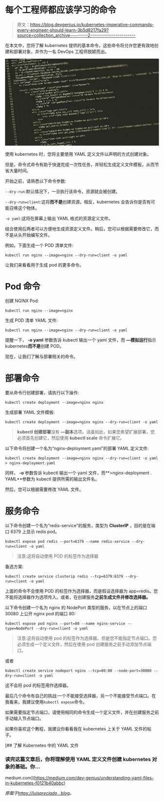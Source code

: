 # 每个工程师都应该学习的命令

> 原文：<https://blog.devgenius.io/kubernetes-imperative-commands-every-engineer-should-learn-3b5d8217fa29?source=collection_archive---------2----------------------->

在本文中，您将了解 kubernetes 提供的基本命令，这些命令将允许您更有效地创建和部署对象，并作为一名 DevOps 工程师脱颖而出。

![](img/b44b04924dd407d4e978c024be827ff6.png)

使用 kubernetes 时，您将主要使用 YAML 定义文件以声明的方式创建对象。

但是，命令式命令有助于快速完成一次性任务，并轻松生成定义文件模板，从而节省大量时间。

开始之前，请熟悉以下命令参数:

`--dry-run`:默认情况下，一旦执行该命令，资源就会被创建。

`--dry-run=client`:这将**而不是**创建资源。相反，kubernetes 会告诉你是否有可能召唤这个物体。

`-o yaml`:这将在屏幕上输出 YAML 格式的资源定义文件。

结合使用后两者可以方便地生成资源定义文件。稍后，您可以根据需要修改它，而不是从头开始编写文件。

例如，下面生成一个 POD 清单文件:

```
kubectl run nginx --image=nginx --dry-run=client -o yaml
```

让我们来看看用于生成 pod 的更多命令。

# Pod 命令

创建 NGINX Pod:

```
kubectl run nginx --image=nginx
```

生成 POD 清单 YAML 文件:

```
kubectl run nginx --image=nginx --dry-run=client -o yaml
```

提醒一下， **-o yaml** 参数告诉 kubectl 输出一个 yaml 文件，而 **—模拟运行**指示 kubernetes**而不是**创建 POD。

现在，让我们了解与部署相关的命令。

# 部署命令

要从命令行创建部署，请执行以下操作:

```
kubectl create deployment --image=nginx nginx
```

生成部署 YAML 文件模板:

```
kubectl create deployment --image=nginx nginx --dry-run=client -o yaml
```

> **kubectl 创建部署**没有 **—副本**选项。话虽如此，如果您希望扩展部署，您必须首先创建它，然后使用 **kubectl scale** 命令扩展它。

以下命令将创建一个名为“nginx-deployment.yaml”的部署 YAML 定义文件:

```
kubectl create deployment --image=nginx nginx --dry-run=client -o yaml > nginx-deployment.yaml
```

同样， **-o** 参数告诉 kubectl 输出一个 yaml 文件，而**>nginx-deployment . YAML**参数为 kubectl 提供所需的输出文件名。

然后，您可以根据需要修改 YAML 文件。

# 服务命令

以下命令创建一个名为“redis-service”的服务，类型为 **ClusterIP** ，目的是在端口 6379 上显示 redis pod。

```
kubectl expose pod redis --port=6379 --name redis-service --dry-run=client -o yaml
```

> 注意:这将自动使用 POD 的标签作为选择器

备选方案:

```
kubectl create service clusterip redis --tcp=6379:6379 --dry-run=client -o yaml
```

上面的命令不会使用 POD 的标签作为选择器，而是假设选择器为 app=redis。您不能将选择器作为选项传入。或者，在创建服务**之前生成文件并修改选择器。**

以下命令创建一个名为 nginx 的 NodePort 类型的服务，以在节点上的端口 30080 上公开 nginx pod 的端口 80:

```
kubectl expose pod nginx --port=80 --name nginx-service --type=NodePort --dry-run=client -o yaml
```

> 注意:这将自动使用 pod 的标签作为选择器，但是您不能指定节点端口。您必须生成一个定义文件，然后在使用 pod 创建服务之前手动添加节点端口。

或者

```
kubectl create service nodeport nginx --tcp=80:80 --node-port=30080 --dry-run=client -o yaml
```

这不会将 pod 的标签用作选择器。

最后几个命令有自己的挑战:一个不能接受选择器，另一个不能接受节点端口。在我看来，我建议使用`kubectl expose`命令。

如果需要指定节点端口，请使用相同的命令生成一个定义文件，并在创建服务之前手动输入节点端口。

如果你喜欢这个教程，我建议你看看我在 kubernetes 上关于 YAML 文件的帖子。

[](https://medium.com/dev-genius/understanding-yaml-files-in-kubernetes-f0121b40abbc) [## 了解 Kubernetes 中的 YAML 文件

### 读完这篇文章后，你将理解使用 YAML 定义文件创建 kubernetes 对象的基础。你…

medium.com](https://medium.com/dev-genius/understanding-yaml-files-in-kubernetes-f0121b40abbc) 

*原载于*[*https://luispreciado . blog*](https://luispreciado.blog/posts/kubernetes/core-concepts/imperative-commands)*。*